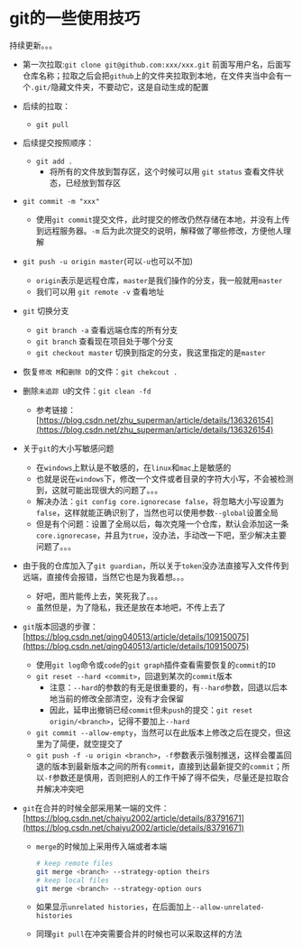 # git的一些使用技巧

持续更新。。。

- 第一次拉取:`git clone git@github.com:xxx/xxx.git` 前面写用户名，后面写仓库名称；拉取之后会把`github`上的文件夹拉取到本地，在文件夹当中会有一个`.git/`隐藏文件夹，不要动它，这是自动生成的配置

- 后续的拉取：

  - `git pull`

- 后续提交按照顺序：

  - `git add .` 
    - 将所有的文件放到暂存区，这个时候可以用 `git status` 查看文件状态，已经放到暂存区

- `git commit -m "xxx"`

  - 使用`git commit`提交文件，此时提交的修改仍然存储在本地，并没有上传到远程服务器。`-m` 后为此次提交的说明，解释做了哪些修改，方便他人理解

- `git push -u origin master`(可以`-u`也可以不加)

  - `origin`表示是远程仓库，`master`是我们操作的分支，我一般就用`master`
  - 我们可以用 `git remote -v` 查看地址

- `git` 切换分支

  - `git branch -a` 查看远端仓库的所有分支
  - `git branch` 查看现在项目处于哪个分支
  - `git checkout master` 切换到指定的分支，我这里指定的是`master`

- 恢复`修改 M`和`删除 D`的文件：`git chekcout .`

- 删除`未追踪 U`的文件：`git clean -fd`
  - 参考链接：[https://blog.csdn.net/zhu_superman/article/details/136326154](https://blog.csdn.net/zhu_superman/article/details/136326154)

- 关于`git`的大小写敏感问题
  - 在`windows`上默认是不敏感的，在`linux`和`mac`上是敏感的
  - 也就是说在`windows`下，修改一个文件或者目录的字符大小写，不会被检测到，这就可能出现很大的问题了。。。
  - 解决办法：`git config core.ignorecase false`，将忽略大小写设置为`false`，这样就能正确识别了，当然也可以使用参数`--global`设置全局
  - 但是有个问题：设置了全局以后，每次克隆一个仓库，默认会添加这一条`core.ignorecase`，并且为`true`，没办法，手动改一下吧，至少解决主要问题了。。。

- 由于我的仓库加入了`git guardian`，所以关于`token`没办法直接写入文件传到远端，直接传会报错，当然它也是为我着想。。。
  - 好吧，图片能传上去，笑死我了。。。
  - 虽然但是，为了隐私，我还是放在本地吧，不传上去了

- `git`版本回退的步骤：[https://blog.csdn.net/qing040513/article/details/109150075](https://blog.csdn.net/qing040513/article/details/109150075)

  - 使用`git log`命令或`code`的`git graph`插件查看需要恢复的`commit`的`ID`
  - `git reset --hard <commit>`，回退到某次的`commit`版本
    - 注意：`--hard`的参数的有无是很重要的，有`--hard`参数，回退以后本地当前的修改全部清空，没有才会保留
    - 因此，延申出撤销已经`commit`但未`push`的提交：`git reset origin/<branch>`，记得不要加上`--hard`
  - `git commit --allow-empty`，当然可以在此版本上修改之后在提交，但这里为了简便，就空提交了
  - `git push -f -u origin <branch>`，`-f`参数表示强制推送，这样会覆盖回退的版本到最新版本之间的所有`commit`，直接到达最新提交的`commit`；所以`-f`参数还是慎用，否则把别人的工作干掉了得不偿失，尽量还是拉取合并解决冲突吧

- `git`在合并的时候全部采用某一端的文件：[https://blog.csdn.net/chaiyu2002/article/details/83791671](https://blog.csdn.net/chaiyu2002/article/details/83791671)

    - `merge`的时候加上采用传入端或者本端

        ```bash
        # keep remote files
        git merge <branch> --strategy-option theirs
        # keep local files
        git merge <branch> --strategy-option ours
        ```

    - 如果显示`unrelated histories`，在后面加上`--allow-unrelated-histories`

    - 同理`git pull`在冲突需要合并的时候也可以采取这样的方法


